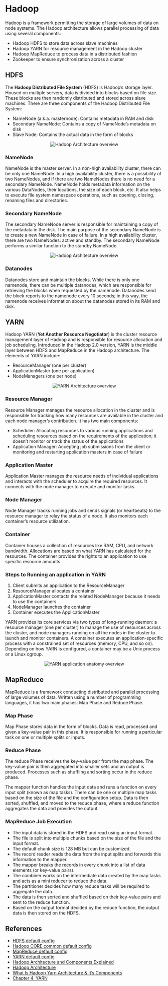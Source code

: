 # Hadoop
Hadoop is a framework permitting the storage of large volumes of data on node systems. The Hadoop architecture  allows parallel processing of data using several components:

- Hadoop HDFS to store data across slave machines
- Hadoop YARN for resource management in the Hadoop cluster
- Hadoop MapReduce to process data in a distributed fashion
- Zookeeper to ensure synchronization across a cluster

## HDFS

The **Hadoop Distributed File System** (HDFS) is Hadoop’s storage layer. Housed on multiple servers, data is divided into blocks based on file size. These blocks are then randomly distributed and stored across slave machines. There are three components of the Hadoop Distributed File System:  

- NameNode (a.k.a. masternode): Contains metadata in RAM and disk
- Secondary NameNode: Contains a copy of NameNode’s metadata on disk
- Slave Node: Contains the actual data in the form of blocks

<p align="center">
    <img src="images/hadoop-architecture.png" alt="Hadoop Architecture overview" />
</p>


### NameNode
NameNode is the master server. In a non-high availability cluster, there can be only one NameNode. In a high availability cluster, there is a possibility of two NameNodes, and if there are two NameNodes there is no need for a secondary NameNode. 
NameNode holds metadata information on the various DataNodes, their locations, the size of each block, etc. It also helps to execute file system namespace operations, such as opening, closing, renaming files and directories.

### Secondary NameNode
The secondary NameNode server is responsible for maintaining a copy of the metadata in the disk. The main purpose of the secondary NameNode is to create a new NameNode in case of failure. In a high availability cluster, there are two NameNodes: active and standby. The secondary NameNode performs a similar function to the standby NameNode.

<p align="center">
    <img src="images/hdfs-architecture.png" alt="Hadoop Architecture overview" />
</p>


### Datanodes
Datanodes store and maintain the blocks. While there is only one namenode, there can be multiple datanodes, which are responsible for retrieving the blocks when requested by the namenode. Datanodes send the block reports to the namenode every 10 seconds; in this way, the namenode receives information about the datanodes stored in its RAM and disk.


## YARN
Hadoop YARN (**Yet Another Resource Negotiator**) is the cluster resource management layer of Hadoop and is responsible for resource allocation and job scheduling. Introduced in the Hadoop 2.0 version, YARN is the middle layer between HDFS and MapReduce in the Hadoop architecture. The elements of YARN include:

- ResourceManager (one per cluster)
- ApplicationMaster (one per application)
- NodeManagers (one per node)

<p align="center">
    <img src="images/yarn-architecture.gif" alt="YARN Architecture overview" />
</p>

### Resource Manager
Resource Manager manages the resource allocation in the cluster and is responsible for tracking how many resources are available in the cluster and each node manager’s contribution. It has two main components:

- Scheduler: Allocating resources to various running applications and scheduling resources based on the requirements of the application; it doesn’t monitor or track the status of the applications
- Application Manager: Accepting job submissions from the client or monitoring and restarting application masters in case of failure

### Application Master
Application Master manages the resource needs of individual applications and interacts with the scheduler to acquire the required resources. It connects with the node manager to execute and monitor tasks.

### Node Manager
Node Manager tracks running jobs and sends signals (or heartbeats) to the resource manager to relay the status of a node. It also monitors each container’s resource utilization.

### Container
Container houses a collection of resources like RAM, CPU, and network bandwidth. Allocations are based on what YARN has calculated for the resources. The container provides the rights to an application to use specific resource amounts.


### Steps to Running an application in YARN

1. Client submits an application to the ResourceManager
2. ResourceManager allocates a container
3. ApplicationMaster contacts the related NodeManager because it needs to use the containers
4. NodeManager launches the container 
5. Container executes the ApplicationMaster


YARN provides its core services via two types of long-running daemon: a resource manager (one per cluster) to manage the use of resources across the cluster, and node managers running on all the nodes in the cluster to launch and monitor containers. A container executes an application-specific process with a constrained set of resources (memory, CPU, and so on). Depending on how YARN is configured, a container may be a Unix process or a Linux cgroup.

<p align="center">
    <img src="images/yarn-application.png" alt="YARN application anatomy overview" />
</p>

## MapReduce
MapReduce is a framework conducting distributed and parallel processing of large volumes of data. Written using a number of programming languages, it has two main phases: Map Phase and Reduce Phase.

### Map Phase 
Map Phase stores data in the form of blocks. Data is read, processed and given a key-value pair in this phase. It is responsible for running a particular task on one or multiple splits or inputs.

### Reduce Phase
The reduce Phase receives the key-value pair from the map phase. The key-value pair is then aggregated into smaller sets and an output is produced. Processes such as shuffling and sorting occur in the reduce phase.

The mapper function handles the input data and runs a function on every input split (known as map tasks). There can be one or multiple map tasks based on the size of the file and the configuration setup. Data is then sorted, shuffled, and moved to the reduce phase, where a reduce function aggregates the data and provides the output.

### MapReduce Job Execution
- The input data is stored in the HDFS and read using an input format. 
- The file is split into multiple chunks based on the size of the file and the input format. 
- The default chunk size is 128 MB but can be customized. 
- The record reader reads the data from the input splits and forwards this information to the mapper. 
- The mapper breaks the records in every chunk into a list of data elements (or key-value pairs). 
- The combiner works on the intermediate data created by the map tasks and acts as a mini reducer to reduce the data. 
- The partitioner decides how many reduce tasks will be required to aggregate the data. 
- The data is then sorted and shuffled based on their key-value pairs and sent to the reduce function. 
- Based on the output format decided by the reduce function, the output data is then stored on the HDFS.


## References
- [HDFS default config](https://hadoop.apache.org/docs/r3.4.1/hadoop-project-dist/hadoop-hdfs/hdfs-default.xml)
- [Hadoop CORE common default config](https://hadoop.apache.org/docs/r3.4.1/hadoop-project-dist/hadoop-common/core-default.xml)
- [MapReduce default config](https://hadoop.apache.org/docs/r3.4.1/hadoop-mapreduce-client/hadoop-mapreduce-client-core/mapred-default.xml)
- [YARN default config](https://hadoop.apache.org/docs/r3.4.1/hadoop-yarn/hadoop-yarn-common/yarn-default.xml)
- [Hadoop Architecture and Components Explained](https://www.simplilearn.com/tutorials/hadoop-tutorial/hadoop-architecture)
- [Hadoop Architecture](https://www.geeksforgeeks.org/hadoop-architecture/)
- [What Is Hadoop Yarn Architecture & It’s Components](https://www.upgrad.com/blog/what-is-hadoop-yarn-architecture-its-components/)
- [Chapter 4. YARN](https://www.oreilly.com/library/view/hadoop-the-definitive/9781491901687/ch04.html)
